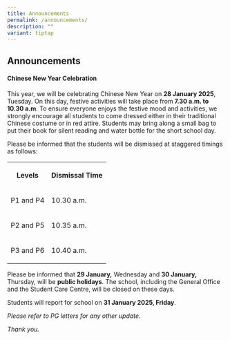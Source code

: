 ```yaml
---
title: Announcements
permalink: /announcements/
description: ""
variant: tiptap
---
```

<h2>Announcements</h2>
<p></p>
<h4><strong>Chinese New Year Celebration</strong></h4>
<p>This year, we will be celebrating Chinese New Year on <strong>28 January 2025</strong>,
Tuesday. On this day, festive activities will take place from<strong> 7.30 a.m. to 10.30 a.m</strong>.
To ensure everyone enjoys the festive mood and activities, we strongly
encourage all students to come dressed either in their traditional Chinese
costume or in red attire. Students may bring along a small bag to put their
book for silent reading and water bottle for the short school day.</p>
<p>Please be informed that the students will be dismissed at staggered timings
as follows:</p>
<table style="minWidth: 50px">
<colgroup>
<col>
<col>
</colgroup>
<tbody>
<tr>
<th rowspan="1" colspan="1">
<p>Levels</p>
</th>
<th rowspan="1" colspan="1">
<p>Dismissal Time</p>
</th>
</tr>
<tr>
<td rowspan="1" colspan="1">
<p>P1 and P4</p>
</td>
<td rowspan="1" colspan="1">
<p>10.30 a.m.</p>
</td>
</tr>
<tr>
<td rowspan="1" colspan="1">
<p>P2 and P5</p>
</td>
<td rowspan="1" colspan="1">
<p>10.35 a.m.</p>
</td>
</tr>
<tr>
<td rowspan="1" colspan="1">
<p>P3 and P6</p>
</td>
<td rowspan="1" colspan="1">
<p>10.40 a.m.</p>
</td>
</tr>
</tbody>
</table>
<p></p>
<p>Please be informed that <strong>29 January,</strong> Wednesday and <strong>30 January,</strong> Thursday,
will be <strong>public holidays</strong>. The school, including the General
Office and the Student Care Centre, will be closed on these days.</p>
<p></p>
<p>Students will report for school on <strong>31 January 2025, Friday</strong>.</p>
<p></p>
<p><em>Please refer to PG letters for any other update.</em>
</p>
<p><em>Thank you.</em>
</p>